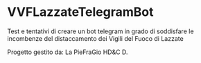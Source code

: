 # VVFLazzateTelegramBot
Test e tentativi di creare un bot telegram in grado di soddisfare le incombenze del distaccamento dei Vigili del Fuoco di Lazzate

Progetto gestito da: 
      La PieFraGio HD&C D.
